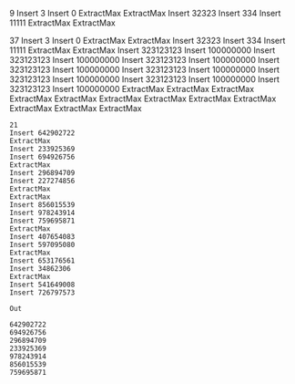 9
Insert 3
Insert 0
ExtractMax
ExtractMax
Insert 32323
Insert 334
Insert 11111
ExtractMax
ExtractMax

37
Insert 3
Insert 0
ExtractMax
ExtractMax
Insert 32323
Insert 334
Insert 11111
ExtractMax
ExtractMax
Insert 323123123
Insert 100000000
Insert 323123123
Insert 100000000
Insert 323123123
Insert 100000000
Insert 323123123
Insert 100000000
Insert 323123123
Insert 100000000
Insert 323123123
Insert 100000000
Insert 323123123
Insert 100000000
Insert 323123123
Insert 100000000
ExtractMax
ExtractMax
ExtractMax
ExtractMax
ExtractMax
ExtractMax
ExtractMax
ExtractMax
ExtractMax
ExtractMax
ExtractMax
ExtractMax

```
21
Insert 642902722
ExtractMax
Insert 233925369
Insert 694926756
ExtractMax
Insert 296894709
Insert 227274856
ExtractMax
ExtractMax
Insert 856015539
Insert 978243914
Insert 759695871
ExtractMax
Insert 407654083
Insert 597095080
ExtractMax
Insert 653176561
Insert 34862306
ExtractMax
Insert 541649008
Insert 726797573

Out

642902722
694926756
296894709
233925369
978243914
856015539
759695871
```
